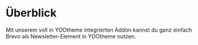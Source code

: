 # Überblick
Mit unserem voll in YOOtheme integrierten Addon kannst du ganz einfach Brevo als Newsletter-Element in YOOtheme nutzen.
